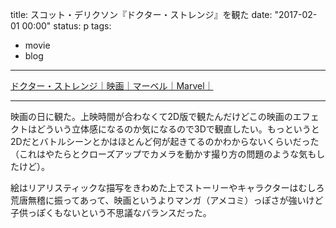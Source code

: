 title: スコット・デリクソン『ドクター・ストレンジ』を観た
date: "2017-02-01 00:00"
status: p
tags:
- movie
- blog
---

[ドクター・ストレンジ｜映画｜マーベル｜Marvel｜](http://marvel.disney.co.jp/movie/dr-strange.html)

----

映画の日に観た。上映時間が合わなくて2D版で観たんだけどこの映画のエフェクトはどういう立体感になるのか気になるので3Dで観直したい。もっというと2Dだとバトルシーンとかはほとんど何が起きてるのかわからないくらいだった（これはやたらとクローズアップでカメラを動かす撮り方の問題のような気もしたけど）。

絵はリアリスティックな描写をきわめた上でストーリーやキャラクターはむしろ荒唐無稽に振ってあって、映画というよりマンガ（アメコミ）っぽさが強いけど子供っぽくもないという不思議なバランスだった。
